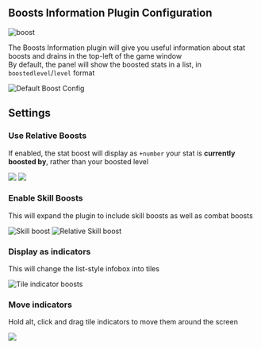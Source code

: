 ## Boosts Information Plugin Configuration  

![boost](https://i.imgur.com/JaNikeu.png)

The Boosts Information plugin will give you useful information about stat boosts and drains in the top-left of the game window  
By default, the panel will show the boosted stats in a list, in `boostedlevel`/`level` format  

![Default Boost Config](https://i.imgur.com/xo3ztaB.png)

## Settings
### Use Relative Boosts  
If enabled, the stat boost will display as `+number` your stat is **currently boosted by**, rather than your boosted level  

![](https://i.imgur.com/IDg3xZE.png)
![](https://i.imgur.com/2NOBwjb.png)

### Enable Skill Boosts  
This will expand the plugin to include skill boosts as well as combat boosts  

![Skill boost](https://i.imgur.com/iwv6jHh.png)
![Relative Skill boost](https://i.imgur.com/jF0whj4.png)

### Display as indicators  
This will change the list-style infobox into tiles  

![Tile indicator boosts](https://i.imgur.com/MwFkkxv.png)

### Move indicators 
Hold alt, click and drag tile indicators to move them around the screen

![](https://i.imgur.com/GrhKhmz.png)